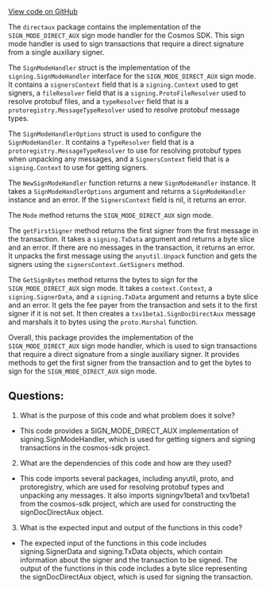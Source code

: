 [View code on GitHub](https://github.com/cosmos/cosmos-sdk/blob/main/x/tx/signing/directaux/direct_aux.go)

The `directaux` package contains the implementation of the `SIGN_MODE_DIRECT_AUX` sign mode handler for the Cosmos SDK. This sign mode handler is used to sign transactions that require a direct signature from a single auxiliary signer. 

The `SignModeHandler` struct is the implementation of the `signing.SignModeHandler` interface for the `SIGN_MODE_DIRECT_AUX` sign mode. It contains a `signersContext` field that is a `signing.Context` used to get signers, a `fileResolver` field that is a `signing.ProtoFileResolver` used to resolve protobuf files, and a `typeResolver` field that is a `protoregistry.MessageTypeResolver` used to resolve protobuf message types. 

The `SignModeHandlerOptions` struct is used to configure the `SignModeHandler`. It contains a `TypeResolver` field that is a `protoregistry.MessageTypeResolver` to use for resolving protobuf types when unpacking any messages, and a `SignersContext` field that is a `signing.Context` to use for getting signers.

The `NewSignModeHandler` function returns a new `SignModeHandler` instance. It takes a `SignModeHandlerOptions` argument and returns a `SignModeHandler` instance and an error. If the `SignersContext` field is nil, it returns an error.

The `Mode` method returns the `SIGN_MODE_DIRECT_AUX` sign mode.

The `getFirstSigner` method returns the first signer from the first message in the transaction. It takes a `signing.TxData` argument and returns a byte slice and an error. If there are no messages in the transaction, it returns an error. It unpacks the first message using the `anyutil.Unpack` function and gets the signers using the `signersContext.GetSigners` method.

The `GetSignBytes` method returns the bytes to sign for the `SIGN_MODE_DIRECT_AUX` sign mode. It takes a `context.Context`, a `signing.SignerData`, and a `signing.TxData` argument and returns a byte slice and an error. It gets the fee payer from the transaction and sets it to the first signer if it is not set. It then creates a `txv1beta1.SignDocDirectAux` message and marshals it to bytes using the `proto.Marshal` function.

Overall, this package provides the implementation of the `SIGN_MODE_DIRECT_AUX` sign mode handler, which is used to sign transactions that require a direct signature from a single auxiliary signer. It provides methods to get the first signer from the transaction and to get the bytes to sign for the `SIGN_MODE_DIRECT_AUX` sign mode.
## Questions: 
 1. What is the purpose of this code and what problem does it solve?
- This code provides a SIGN_MODE_DIRECT_AUX implementation of signing.SignModeHandler, which is used for getting signers and signing transactions in the cosmos-sdk project.

2. What are the dependencies of this code and how are they used?
- This code imports several packages, including anyutil, proto, and protoregistry, which are used for resolving protobuf types and unpacking any messages. It also imports signingv1beta1 and txv1beta1 from the cosmos-sdk project, which are used for constructing the signDocDirectAux object.

3. What is the expected input and output of the functions in this code?
- The expected input of the functions in this code includes signing.SignerData and signing.TxData objects, which contain information about the signer and the transaction to be signed. The output of the functions in this code includes a byte slice representing the signDocDirectAux object, which is used for signing the transaction.